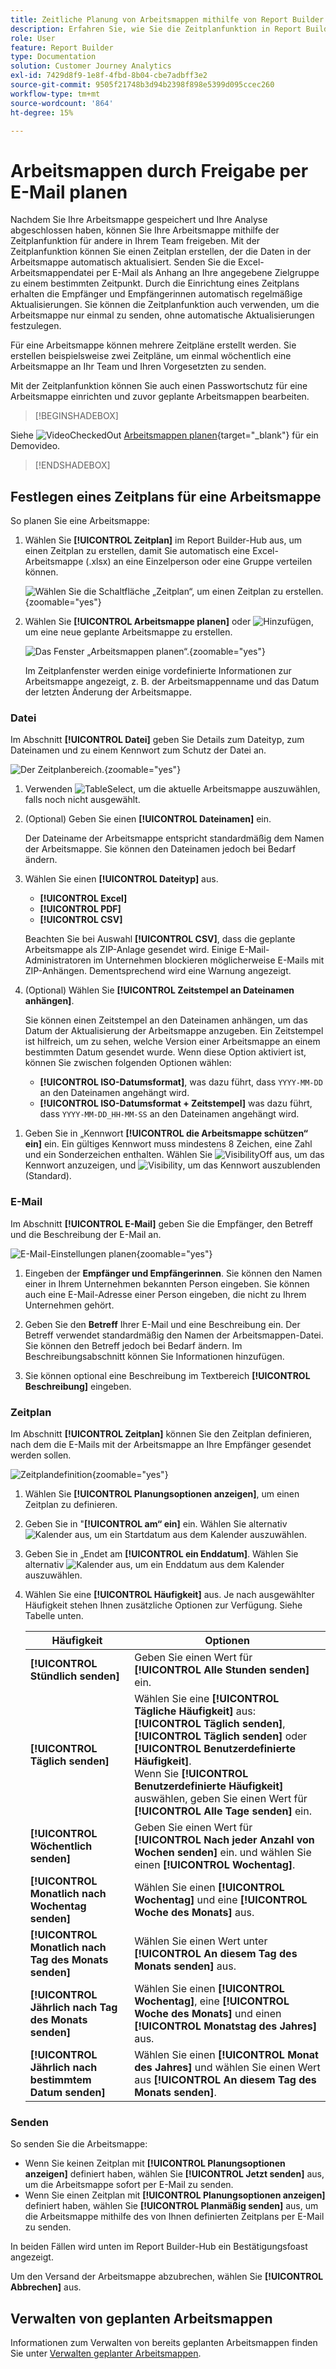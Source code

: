 ```yaml
---
title: Zeitliche Planung von Arbeitsmappen mithilfe von Report Builder in Customer Journey Analytics
description: Erfahren Sie, wie Sie die Zeitplanfunktion in Report Builder verwenden
role: User
feature: Report Builder
type: Documentation
solution: Customer Journey Analytics
exl-id: 7429d8f9-1e8f-4fbd-8b04-cbe7adbff3e2
source-git-commit: 9505f21748b3d94b2398f898e5399d095ccec260
workflow-type: tm+mt
source-wordcount: '864'
ht-degree: 15%

---
```


# Arbeitsmappen durch Freigabe per E-Mail planen

Nachdem Sie Ihre Arbeitsmappe gespeichert und Ihre Analyse abgeschlossen haben, können Sie Ihre Arbeitsmappe mithilfe der Zeitplanfunktion für andere in Ihrem Team freigeben. Mit der Zeitplanfunktion können Sie einen Zeitplan erstellen, der die Daten in der Arbeitsmappe automatisch aktualisiert. Senden Sie die Excel-Arbeitsmappendatei per E-Mail als Anhang an Ihre angegebene Zielgruppe zu einem bestimmten Zeitpunkt. Durch die Einrichtung eines Zeitplans erhalten die Empfänger und Empfängerinnen automatisch regelmäßige Aktualisierungen. Sie können die Zeitplanfunktion auch verwenden, um die Arbeitsmappe nur einmal zu senden, ohne automatische Aktualisierungen festzulegen.

Für eine Arbeitsmappe können mehrere Zeitpläne erstellt werden. Sie erstellen beispielsweise zwei Zeitpläne, um einmal wöchentlich eine Arbeitsmappe an Ihr Team und Ihren Vorgesetzten zu senden.

Mit der Zeitplanfunktion können Sie auch einen Passwortschutz für eine Arbeitsmappe einrichten und zuvor geplante Arbeitsmappen bearbeiten.


>[!BEGINSHADEBOX]

Siehe ![VideoCheckedOut](/help/assets/icons/VideoCheckedOut.svg) [Arbeitsmappen planen](https://video.tv.adobe.com/v/3413079/?quality=12&learn=on){target="_blank"} für ein Demovideo.

>[!ENDSHADEBOX]


## Festlegen eines Zeitplans für eine Arbeitsmappe

So planen Sie eine Arbeitsmappe:

1. Wählen Sie **[!UICONTROL Zeitplan]** im Report Builder-Hub aus, um einen Zeitplan zu erstellen, damit Sie automatisch eine Excel-Arbeitsmappe (.xlsx) an eine Einzelperson oder eine Gruppe verteilen können.

   ![Wählen Sie die Schaltfläche „Zeitplan“, um einen Zeitplan zu erstellen.](./assets/schedule.png){zoomable="yes"}

1. Wählen Sie **[!UICONTROL Arbeitsmappe planen]** oder ![Hinzufügen](/help/assets/icons/Add.svg), um eine neue geplante Arbeitsmappe zu erstellen.

   ![Das Fenster „Arbeitsmappen planen“.](./assets/schedule-workbook.png){zoomable="yes"}

   Im Zeitplanfenster werden einige vordefinierte Informationen zur Arbeitsmappe angezeigt, z. B. der Arbeitsmappenname und das Datum der letzten Änderung der Arbeitsmappe.

### Datei

Im Abschnitt **[!UICONTROL Datei]** geben Sie Details zum Dateityp, zum Dateinamen und zu einem Kennwort zum Schutz der Datei an.

![Der Zeitplanbereich.](./assets/schedule-pane.png){zoomable="yes"}

1. Verwenden ![TableSelect](/help/assets/icons/TableSelect.svg), um die aktuelle Arbeitsmappe auszuwählen, falls noch nicht ausgewählt.

1. (Optional) Geben Sie einen **[!UICONTROL Dateinamen]** ein.

   Der Dateiname der Arbeitsmappe entspricht standardmäßig dem Namen der Arbeitsmappe. Sie können den Dateinamen jedoch bei Bedarf ändern.

1. Wählen Sie einen **[!UICONTROL Dateityp]** aus.

   * **[!UICONTROL Excel]**
   * **[!UICONTROL PDF]**
   * **[!UICONTROL CSV]**

   Beachten Sie bei Auswahl **[!UICONTROL CSV]**, dass die geplante Arbeitsmappe als ZIP-Anlage gesendet wird. Einige E-Mail-Administratoren im Unternehmen blockieren möglicherweise E-Mails mit ZIP-Anhängen. Dementsprechend wird eine Warnung angezeigt.

1. (Optional) Wählen Sie **[!UICONTROL Zeitstempel an Dateinamen anhängen]**.

   Sie können einen Zeitstempel an den Dateinamen anhängen, um das Datum der Aktualisierung der Arbeitsmappe anzugeben. Ein Zeitstempel ist hilfreich, um zu sehen, welche Version einer Arbeitsmappe an einem bestimmten Datum gesendet wurde. Wenn diese Option aktiviert ist, können Sie zwischen folgenden Optionen wählen:

   * **[!UICONTROL ISO-Datumsformat]**, was dazu führt, dass `YYYY-MM-DD` an den Dateinamen angehängt wird.
   * **[!UICONTROL ISO-Datumsformat + Zeitstempel]** was dazu führt, dass `YYYY-MM-DD_HH-MM-SS` an den Dateinamen angehängt wird.

<!-- Does no longer seem to be an option? 
1. (Optional) Select **.zip compression** to compress the file and set up password protection on the file.

    When you make this selection, you're prompted to enter a password to open the file. This is helpful if you have concerns about data security and you want to password protect the workbook. Protecting the file with a password requires you to select **.zip compression**. The password must be at least 8 characters and contain a number and a special character.

    ![Enter a password in the Password protect the workbook field.](./assets/zip-compression.png){zoomable="yes"}{width="55%"}
-->

1. Geben Sie in „Kennwort **[!UICONTROL die Arbeitsmappe schützen“ ein]** ein. Ein gültiges Kennwort muss mindestens 8 Zeichen, eine Zahl und ein Sonderzeichen enthalten. Wählen Sie ![VisibilityOff](/help/assets/icons/VisibilityOff.svg) aus, um das Kennwort anzuzeigen, und ![Visibility](/help/assets/icons/Visibility.svg), um das Kennwort auszublenden (Standard).


### E-Mail

Im Abschnitt **[!UICONTROL E-Mail]** geben Sie die Empfänger, den Betreff und die Beschreibung der E-Mail an.

![E-Mail-Einstellungen planen](assets/schedule-email.png){zoomable="yes"}

1. Eingeben der **Empfänger und Empfängerinnen**. Sie können den Namen einer in Ihrem Unternehmen bekannten Person eingeben. Sie können auch eine E-Mail-Adresse einer Person eingeben, die nicht zu Ihrem Unternehmen gehört.

1. Geben Sie den **Betreff** Ihrer E-Mail und eine Beschreibung ein. Der Betreff verwendet standardmäßig den Namen der Arbeitsmappen-Datei. Sie können den Betreff jedoch bei Bedarf ändern. Im Beschreibungsabschnitt können Sie Informationen hinzufügen.

1. Sie können optional eine Beschreibung im Textbereich **[!UICONTROL Beschreibung]** eingeben.


### Zeitplan

Im Abschnitt **[!UICONTROL Zeitplan]** können Sie den Zeitplan definieren, nach dem die E-Mails mit der Arbeitsmappe an Ihre Empfänger gesendet werden sollen.

![Zeitplandefinition](assets/schedule-enable.png){zoomable="yes"}

1. Wählen Sie **[!UICONTROL Planungsoptionen anzeigen]**, um einen Zeitplan zu definieren.

1. Geben Sie in &quot;**[!UICONTROL am“ ein]** ein. Wählen Sie alternativ ![Kalender](/help/assets/icons/Calendar.svg) aus, um ein Startdatum aus dem Kalender auszuwählen.

1. Geben Sie in „Endet am **[!UICONTROL ein Enddatum]**. Wählen Sie alternativ ![Kalender](/help/assets/icons/Calendar.svg) aus, um ein Enddatum aus dem Kalender auszuwählen.

1. Wählen Sie eine **[!UICONTROL Häufigkeit]** aus. Je nach ausgewählter Häufigkeit stehen Ihnen zusätzliche Optionen zur Verfügung. Siehe Tabelle unten.

   | Häufigkeit | Optionen |
   |---|---|
   | **[!UICONTROL Stündlich senden]** | Geben Sie einen Wert für **[!UICONTROL Alle Stunden senden]** ein. |
   | **[!UICONTROL Täglich senden]** | Wählen Sie eine **[!UICONTROL Tägliche Häufigkeit]** aus: **[!UICONTROL Täglich senden]**, **[!UICONTROL Täglich senden]** oder **[!UICONTROL Benutzerdefinierte Häufigkeit]**.<br/>Wenn Sie **[!UICONTROL Benutzerdefinierte Häufigkeit]** auswählen, geben Sie einen Wert für **[!UICONTROL Alle Tage senden]** ein. |
   | **[!UICONTROL Wöchentlich senden]** | Geben Sie einen Wert für **[!UICONTROL Nach jeder Anzahl von Wochen senden]** ein. und wählen Sie einen **[!UICONTROL Wochentag]**. |
   | **[!UICONTROL Monatlich nach Wochentag senden]** | Wählen Sie einen **[!UICONTROL Wochentag]** und eine **[!UICONTROL Woche des Monats]** aus. |
   | **[!UICONTROL Monatlich nach Tag des Monats senden]** | Wählen Sie einen Wert unter **[!UICONTROL An diesem Tag des Monats senden]** aus. |
   | **[!UICONTROL Jährlich nach Tag des Monats senden]** | Wählen Sie einen **[!UICONTROL Wochentag]**, eine **[!UICONTROL Woche des Monats]** und einen **[!UICONTROL Monatstag des Jahres]** aus. |
   | **[!UICONTROL Jährlich nach bestimmtem Datum senden]** | Wählen Sie einen **[!UICONTROL Monat des Jahres]** und wählen Sie einen Wert aus **[!UICONTROL An diesem Tag des Monats senden]**. |

### Senden

So senden Sie die Arbeitsmappe:

* Wenn Sie keinen Zeitplan mit **[!UICONTROL Planungsoptionen anzeigen]** definiert haben, wählen Sie **[!UICONTROL Jetzt senden]** aus, um die Arbeitsmappe sofort per E-Mail zu senden.
* Wenn Sie einen Zeitplan mit **[!UICONTROL Planungsoptionen anzeigen]** definiert haben, wählen Sie **[!UICONTROL Planmäßig senden]** aus, um die Arbeitsmappe mithilfe des von Ihnen definierten Zeitplans per E-Mail zu senden.

In beiden Fällen wird unten im Report Builder-Hub ein Bestätigungsfoast angezeigt.

Um den Versand der Arbeitsmappe abzubrechen, wählen Sie **[!UICONTROL Abbrechen]** aus.

## Verwalten von geplanten Arbeitsmappen

Informationen zum Verwalten von bereits geplanten Arbeitsmappen finden Sie unter [Verwalten geplanter Arbeitsmappen](/help/report-builder/manage-schedules-reportbuilder.md).

